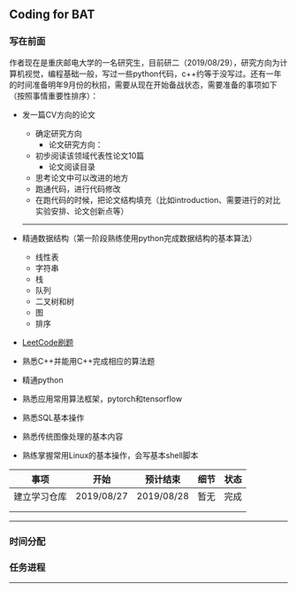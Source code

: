 ##  Coding for BAT

### 写在前面

作者现在是重庆邮电大学的一名研究生，目前研二（2019/08/29），研究方向为计算机视觉，编程基础一般，写过一些python代码，c++约等于没写过。还有一年的时间准备明年9月份的秋招，需要从现在开始备战状态，需要准备的事项如下（按照事情重要性排序）：

* 发一篇CV方向的论文
  * 确定研究方向
    - 论文研究方向：
  * 初步阅读该领域代表性论文10篇
    * 论文阅读目录
  * 思考论文中可以改进的地方
  * 跑通代码，进行代码修改
  * 在跑代码的时候，把论文结构填充（比如introduction、需要进行的对比实验安排、论文创新点等）
  
  ---
  
  
  
* 精通数据结构（第一阶段熟练使用python完成数据结构的基本算法）
  * 线性表
  * 字符串
  * 栈
  * 队列
  * 二叉树和树
  * 图
  * 排序
  
* [LeetCode刷题](https://leetcode-cn.com/problemset/all/)

* 熟悉C++并能用C++完成相应的算法题

* 精通python

* 熟悉应用常用算法框架，pytorch和tensorflow

* 熟悉SQL基本操作

* 熟悉传统图像处理的基本内容

* 熟练掌握常用Linux的基本操作，会写基本shell脚本

| 事项            | 开始          | 预计结束      | 细节 | 状态     |
| :-------------: | :-----------: | :-----------: | :--: | :------: |
| 建立学习仓库 | 2019/08/27 | 2019/08/28 | 暂无 | 完成 |
|  |||||
|  |||||

---



### 时间分配

### 任务进程

---







